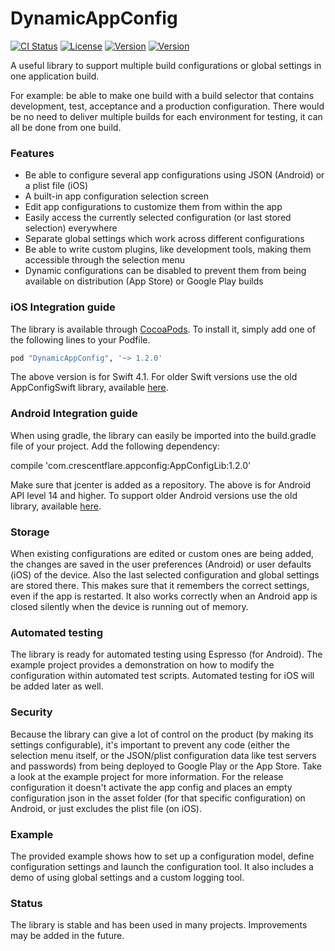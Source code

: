 # DynamicAppConfig

[![CI Status](http://img.shields.io/travis/crescentflare/DynamicAppConfig.svg?style=flat)](https://travis-ci.org/crescentflare/DynamicAppConfig)
[![License](https://img.shields.io/cocoapods/l/DynamicAppConfig.svg?style=flat)](http://cocoapods.org/pods/DynamicAppConfig)
[![Version](https://img.shields.io/cocoapods/v/DynamicAppConfig.svg?style=flat)](http://cocoapods.org/pods/DynamicAppConfig)
[![Version](https://img.shields.io/bintray/v/crescentflare/maven/DynamicAppConfigLib.svg?style=flat)](https://bintray.com/crescentflare/maven/DynamicAppConfigLib)

A useful library to support multiple build configurations or global settings in one application build.

For example: be able to make one build with a build selector that contains development, test, acceptance and a production configuration. There would be no need to deliver multiple builds for each environment for testing, it can all be done from one build.


### Features

- Be able to configure several app configurations using JSON (Android) or a plist file (iOS)
- A built-in app configuration selection screen
- Edit app configurations to customize them from within the app
- Easily access the currently selected configuration (or last stored selection) everywhere
- Separate global settings which work across different configurations
- Be able to write custom plugins, like development tools, making them accessible through the selection menu
- Dynamic configurations can be disabled to prevent them from being available on distribution (App Store) or Google Play builds


### iOS Integration guide

The library is available through [CocoaPods](http://cocoapods.org). To install it, simply add one of the following lines to your Podfile.

```ruby
pod "DynamicAppConfig", '~> 1.2.0'
```

The above version is for Swift 4.1. For older Swift versions use the old AppConfigSwift library, available [here](https://github.com/crescentflare/AppConfigSwift).


### Android Integration guide
When using gradle, the library can easily be imported into the build.gradle file of your project. Add the following dependency:

compile 'com.crescentflare.appconfig:AppConfigLib:1.2.0'

Make sure that jcenter is added as a repository. The above is for Android API level 14 and higher. To support older Android versions use the old library, available [here](https://github.com/crescentflare/DynamicAppConfigAndroid).


### Storage

When existing configurations are edited or custom ones are being added, the changes are saved in the user preferences (Android) or user defaults (iOS) of the device. Also the last selected configuration and global settings are stored there. This makes sure that it remembers the correct settings, even if the app is restarted. It also works correctly when an Android app is closed silently when the device is running out of memory.


### Automated testing

The library is ready for automated testing using Espresso (for Android). The example project provides a demonstration on how to modify the configuration within automated test scripts. Automated testing for iOS will be added later as well.


### Security

Because the library can give a lot of control on the product (by making its settings configurable), it's important to prevent any code (either the selection menu itself, or the JSON/plist configuration data like test servers and passwords) from being deployed to Google Play or the App Store. Take a look at the example project for more information. For the release configuration it doesn't activate the app config and places an empty configuration json in the asset folder (for that specific configuration) on Android, or just excludes the plist file (on iOS).


### Example

The provided example shows how to set up a configuration model, define configuration settings and launch the configuration tool. It also includes a demo of using global settings and a custom logging tool.


### Status

The library is stable and has been used in many projects. Improvements may be added in the future.
